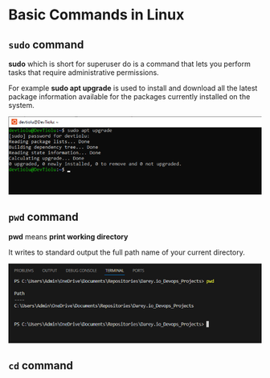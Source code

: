 # Basic Commands in Linux

## `sudo` command

**sudo** which is short for superuser do is a command that lets you perform tasks that require administrative permissions.

For example **sudo apt upgrade** is used to install and download all the latest package information available for the packages currently installed on the system.

![sudo apt upgrade](<Images/sudo apt upgrade.png>)


## `pwd` command

**pwd** means **print working directory**

It writes to standard output the full path name of your current directory.

![pwd](Images/pwd.png)


## `cd` command


